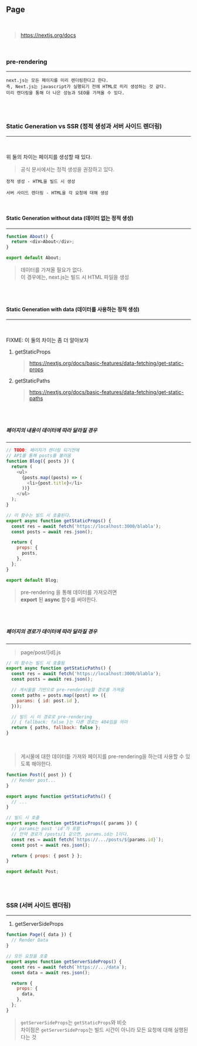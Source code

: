 ## Page

<br>

> https://nextjs.org/docs

<br>

### pre-rendering

---

```
next.js는 모든 페이지를 미리 렌더링한다고 한다.
즉, Next.js는 javascript가 실행되기 전에 HTML로 미리 생성하는 것 같다.
미리 렌더링을 통해 더 나은 성능과 SEO를 가져올 수 있다.
```

<br>
<br>

### Static Generation vs SSR (정적 생성과 서버 사이드 렌더링)

---

<br>

위 둘의 차이는 페이지를 생성할 때 있다.

> 공식 문서에서는 정적 생성을 권장하고 있다.

```
정적 생성 - HTML을 빌드 시 생성

서버 사이드 렌더링 - HTML을 각 요청에 대해 생성
```

<br>

#### Static Generation without data (데이터 없는 정적 생성)

---

```js
function About() {
  return <div>About</div>;
}

export default About;
```

> 데이터를 가져올 필요가 없다.<br> 이 경우에는, next.js는 빌드 시 HTML 파일을 생성

<br>
<br>

#### Static Generation with data (데이터를 사용하는 정적 생성)

---

<br>

FIXME: 이 둘의 차이는 좀 더 알아보자

1. getStaticProps

   > https://nextjs.org/docs/basic-features/data-fetching/get-static-props

2. getStaticPaths
   > https://nextjs.org/docs/basic-features/data-fetching/get-static-paths

<br>
<br>

##### 페이지의 내용이 데이터에 따라 달라질 경우

---

```js
// TODO: 페이지가 렌더링 되기전에
// API를 통해 posts를 불러옴
function Blog({ posts }) {
  return (
    <ul>
      {posts.map((posts) => (
        <li>{post.title}</li>
      ))}
    </ul>
  );
}

// 이 함수는 빌드 시 호출된다.
export async function getStaticProps() {
  const res = await fetch('https://localhost:3000/blabla');
  const posts = await res.json();

  return {
    props: {
      posts,
    },
  };
}

export default Blog;
```

> pre-rendering 을 통해 데이터를 가져오려면
> <br> **export** 된 **async** 함수를 써야한다.

<br>
<br>

##### 페이지의 경로가 데이터에 따라 달라질 경우

---

> page/post/[id].js

```js
// 이 함수는 빌드 시 호출됨
export async function getStaticPaths() {
  const res = await fetch('https://localhost:3000/blabla');
  const posts = await res.json();

  // 게시울을 기반으로 pre-rendering할 경로를 가져옴
  const paths = posts.map((post) => ({
    params: { id: post.id },
  }));

  // 빌드 시 이 경로로 pre-rendering
  // { fallback: false }는 다른 경로는 404임을 의미
  return { paths, fallback: false };
}
```

<br>

> 게시물에 대한 데이터틑 가져와 페이지를 pre-rendering을 하는데 사용할 수 있도록 해야한다.

```js
function Post({ post }) {
  // Render post...
}

export async function getStaticPaths() {
  // ...
}

// 빌드 시 호출
export async function getStaticProps({ params }) {
  // params는 post 'id'가 포함
  // 만약 경로가 /posts/1 같으면, params.id는 1이다.
  const res = await fetch(`https://.../posts/${params.id}`);
  const post = await res.json();

  return { props: { post } };
}

export default Post;
```

<br>
<br>

### SSR (서버 사이드 렌더링)

---

1. getServerSideProps

```js
function Page({ data }) {
  // Render Data
}

// 모든 요청을 호춯
export async function getServerSideProps() {
  const res = await fetch(`https://.../data`);
  const data = await res.json();

  return {
    props: {
      data,
    },
  };
}
```

> `getServerSideProps`는 `getStaticProps`와 비슷
> <br>차이점은 `getServerSideProps`는 빌드 시간이 아니라 모든 요청에 ​​대해 실행된다는 것
